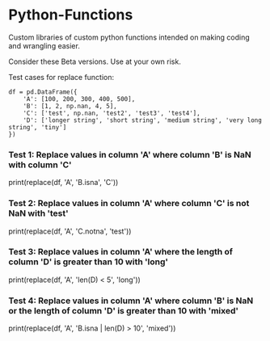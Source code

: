 # Python-Functions
Custom libraries of custom python functions intended on making coding and wrangling easier. 

Consider these Beta versions. Use at your own risk.

Test cases for replace function:
```
df = pd.DataFrame({
    'A': [100, 200, 300, 400, 500],
    'B': [1, 2, np.nan, 4, 5],
    'C': ['test', np.nan, 'test2', 'test3', 'test4'],
    'D': ['longer string', 'short string', 'medium string', 'very long string', 'tiny']
})
```

### Test 1: Replace values in column 'A' where column 'B' is NaN with column 'C'
print(replace(df, 'A', 'B.isna', 'C'))

### Test 2: Replace values in column 'A' where column 'C' is not NaN with 'test'
print(replace(df, 'A', 'C.notna', 'test'))

### Test 3: Replace values in column 'A' where the length of column 'D' is greater than 10 with 'long'
print(replace(df, 'A', 'len(D) < 5', 'long'))

### Test 4: Replace values in column 'A' where column 'B' is NaN or the length of column 'D' is greater than 10 with 'mixed'
print(replace(df, 'A', 'B.isna | len(D) > 10', 'mixed'))
